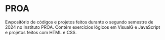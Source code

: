 # PROA
Ewpositório de códigos e projetos feitos durante o segundo semestre de 2024 no Instituto PROA. Contém exercícios lógicos em VisualG e JavaScript e projetos feitos com HTML e CSS.
